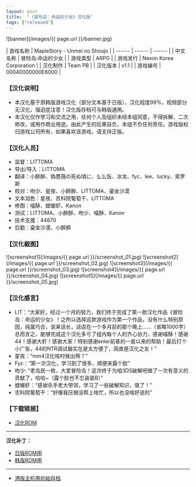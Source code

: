 ```yaml
---
layout: post
title:  "《冒险岛：命运的少女》汉化版"
tags: ["released"]
---
```


![banner](/images/{{ page.url }}/banner.jpg)

| 游戏名称 | MapleStory - Unmei no Shoujo |
| ------ | ------ | ------ |
| 中文名称 | 冒险岛:命运的少女 |
| 游戏类型 | ARPG |
| 游戏发行 | Nexon Korea Corporation |
| 汉化制作 | Team PB |
| 汉化版本 | v1.1 |
| 游戏编号 | 00040000000E6000 |

### 【汉化说明】
* 本汉化基于原韩版游戏汉化（部分文本基于日版），汉化程度99%，视频部分无汉化，强迫症注意！汉化版存档可与韩版通用。
* 本汉化仅作学习和交流之用，任何个人及组织未经本组同意，不得拆解、二次修改，或用作商业用途。由此产生的后果自负，本组不负任何责任。游戏版权归游戏公司所有，如果喜欢该游戏，请支持正版。

### 【汉化人员】
* 监督：LITTOMA
* 导出/导入：LITTOMA
* 翻译：小醉醉、偽薔薇の死ぬ頃に、么么饭、冰龙、fyc、lee、lucky、索罗斯
* 校对：吻少、星夜、小醉醉、LITTOMA、鎏金沙漠
* 文本润色：星夜、农科院葡萄干、LITTOMA
* 修图：喵酥、螳螂虾、Kanon
* 测试：LITTOMA、小醉醉、吻少、喵酥、Kanon
* 技术支援：44670
* 后勤：鎏金沙漠、小醉醉

### 【汉化截图】
![screenshot1](/images/{{ page.url }}/screenshot_01.jpg)
![screenshot2](/images/{{ page.url }}/screenshot_02.jpg)
![screenshot3](/images/{{ page.url }}/screenshot_03.jpg)
![screenshot4](/images/{{ page.url }}/screenshot_04.jpg)
![screenshot5](/images/{{ page.url }}/screenshot_05.jpg)

### 【汉化感言】
* LIT：“大家好，经过一个月的努力，我们终于完成了第一款汉化作品《冒险岛：命运的少女》！之所以选择这款游戏作为第一个作品，没有什么特别原因，纯属巧合，说来话长，话说在一个多月前的那个晚上……（省略1000字）总而言之，能够完成这个汉化多亏了组内每个人的齐心协力，感谢喵酥！感谢44！感谢大虾！感谢大家！特别感谢enler前辈的一直以来的帮助！最后打个小广告，44的NTR调试器实在是太方便了，简直是汉化之友！”
* 星夜：“mm4汉化啥时候出啊？”
* Fyc：“第一次汉化，学习到了很多，顺便来露个脸”
* 吻少: “老岛民一枚，大爱冒险岛！这次终于为咱3DS破解吧做了一次有意义的贡献了，哈哈~（露个脸也不忘装装B）”
* 螳螂虾：“感谢杀手老大带领，学习了一些破解知识，值了！”
* 农科院葡萄干：“好像我压根没帮上啥忙，所以也没啥好说的”

### 【下载链接】
* [汉化ROM](https://pan.baidu.com/s/1i3vqn9z)  
  
----
**汉化补丁：**  
* [日版ROM用](https://pan.baidu.com/s/1eQhPlF8)  
* [韩版ROM用](https://pan.baidu.com/s/1jG6J55c)  
  
----
* [港版主机用初始存档](https://pan.baidu.com/s/1mg412I0)